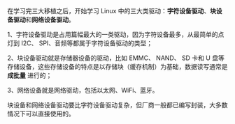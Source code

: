 在学习完三大移植之后，开始学习 Linux 中的三大类驱动：**字符设备驱动**、**块设备驱动**和**网络设备驱动**。

1、字符设备驱动是占用篇幅最大的一类驱动，因为字符设备最多，从最简单的点灯到 I2C、 SPI、音频等都属于字符设备驱动的类型；

2、块设备驱动就是存储器设备的驱动，比如 EMMC、 NAND、 SD 卡和 U 盘等存储设备，这些存储设备的特点是以存储块（缓存机制）为基础，数据读写通常是 **成批量** 进行的；

3、网络设备就是网络驱动，包括以太网、WiFi、蓝牙。

块设备和网络设备驱动要比字符设备驱动复杂，但厂商一般都已编写封装，大多数情况下可以直接使用的。
<!--stackedit_data:
eyJoaXN0b3J5IjpbLTY3NzM0ODcwMCwtMTE5MTg5NDQxNywtNz
U1ODc2MjQxLC0yMDg4NzQ2NjEyXX0=
-->
